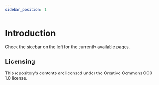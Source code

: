 ```yaml
---
sidebar_position: 1
---
```


# Introduction

Check the sidebar on the left for the currently available pages.

## Licensing

This repository’s contents are licensed under the Creative Commons CC0-1.0 license.
